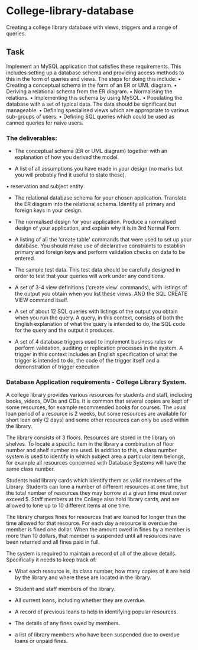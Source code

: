 # College-library-database
Creating a college library database with views, triggers and a range of queries.

## Task

Implement an MySQL  application that satisfies these requirements. This includes setting up a database schema and providing access methods to this in the form of queries and views. The steps for doing this include:
•	Creating a conceptual schema in the form of an ER or UML diagram.
•	Deriving a relational schema from the ER diagram.
•	Normalising the relations.
•	Implementing this schema by using MySQL.
•	Populating the database with a set of typical data. The data should be significant but manageable.
•	Defining specialised views which are appropriate to various sub-groups of users.
•	Defining SQL queries which could be used as canned queries for naive users.


### The deliverables:

- The conceptual schema (ER or UML diagram) together with an explanation of how you derived the model.

- A list of all assumptions you have made in your design (no marks but you will probably find it useful to state these).

•	reservation and subject entity 

- The relational database schema for your chosen application. Translate the ER diagram into the relational schema. Identify all primary and foreign keys in your design.

- The normalised design for your application. Produce a normalised design of your application, and explain why it is in 3rd Normal Form.
 
- A listing of all the 'create table' commands that were used to set up your database. You should make use of declarative constraints to establish primary and foreign keys and perform validation checks on data to be entered. 

- The sample test data. This test data should be carefully designed in order to test that your queries will work under any conditions. 


- A set of 3-4 view definitions ('create view' commands), with listings of the output you obtain when you list these views. AND the SQL CREATE VIEW command itself. 


- A set of about 12 SQL queries with listings of the output you obtain when you run the query.  A query, in this context, consists of both the English explanation of what the query is intended to do, the SQL code for the query and the output it produces. 


- A set of 4 database triggers used to implement business rules or perform validation, auditing or replication processes in the system. A trigger in this context includes an English specification of what the trigger is intended to do, the code of the trigger itself and a demonstration  of trigger execution


### Database Application requirements - College Library System.

A college library provides various resources for students and staff, including books, videos, DVDs and CDs. It is common that several copies are kept of some resources, for example recommended books for courses. The usual loan period of a resource is 2 weeks, but some resources are available for short loan only (2 days) and some  other resources can only be used within the library.

The library consists of 3 floors. Resources are stored in the library on shelves. To locate a specific item in the library a combination of floor number and shelf number are used. In addition to this, a class number system is used to identify in which subject area a particular item belongs, for example all resources concerned with Database Systems will have the same class number. 

Students hold library cards which identify them as valid members of the Library. Students can lone a number of different resources at one time, but the total number of resources they may borrow at a given time must never exceed 5. Staff members at the College also hold library cards, and  are allowed to lone up to 10 different items at one time.

The library charges fines for resources that are loaned for longer than the time allowed for that resource. For each day a resource is overdue the member is fined one dollar. When the amount owed in fines by a member is more than 10 dollars, that member is suspended until all resources have been returned and all fines paid in full.

The system is required to maintain a record of all of the above details. Specifically it needs to keep track of:

-	What each resource is, its class number, how many copies of it are held by the library and  where these are located in the library.

-	Student and staff members of the library.

- All current loans, including whether they are overdue.

- A record of previous loans to help in identifying popular resources.
 
- The details of any fines owed by members.

- a list of library members who have been suspended due to overdue loans or unpaid fines.




